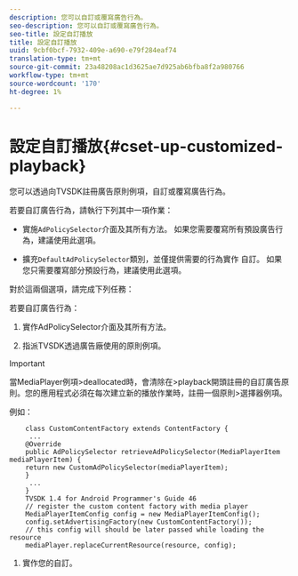 ```yaml
---
description: 您可以自訂或覆寫廣告行為。
seo-description: 您可以自訂或覆寫廣告行為。
seo-title: 設定自訂播放
title: 設定自訂播放
uuid: 9cbf0bcf-7932-409e-a690-e79f284eaf74
translation-type: tm+mt
source-git-commit: 23a48208ac1d3625ae7d925ab6bfba8f2a980766
workflow-type: tm+mt
source-wordcount: '170'
ht-degree: 1%

---
```



# 設定自訂播放{#cset-up-customized-playback}

您可以透過向TVSDK註冊廣告原則例項，自訂或覆寫廣告行為。

若要自訂廣告行為，請執行下列其中一項作業：

* 實施`AdPolicySelector`介面及其所有方法。
如果您需要覆寫所有預設廣告行為，建議使用此選項。

* 擴充`DefaultAdPolicySelector`類別，並僅提供需要的行為實作
自訂。
如果您只需要覆寫部分預設行為，建議使用此選項。

對於這兩個選項，請完成下列任務：

若要自訂廣告行為：

1. 實作AdPolicySelector介面及其所有方法。

1. 指派TVSDK透過廣告廠使用的原則例項。

>[!IMPORTANT]
>
>當MediaPlayer例項>deallocated時，會清除在>playback開頭註冊的自訂廣告原則。您的應用程式必須在每次建立新的播放作業時，註冊一個原則>選擇器例項。

例如：

```
    class CustomContentFactory extends ContentFactory {
     ...
    @Override
    public AdPolicySelector retrieveAdPolicySelector(MediaPlayerItem mediaPlayerItem) {
    return new CustomAdPolicySelector(mediaPlayerItem);
    }
     ...
    }
    TVSDK 1.4 for Android Programmer's Guide 46
    // register the custom content factory with media player
    MediaPlayerItemConfig config = new MediaPlayerItemConfig();
    config.setAdvertisingFactory(new CustomContentFactory());
    // this config will should be later passed while loading the resource
    mediaPlayer.replaceCurrentResource(resource, config);
```

1. 實作您的自訂。